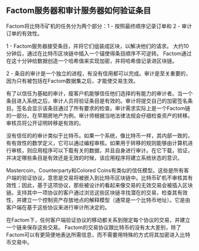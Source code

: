 ## Factom服务器和审计服务器如何验证条目

Factom将比特币矿机的任务分为两个部分：1 - 按照最终顺序记录订单和 2 - 审计订单的有效性。

1 - Factom服务器接受条目，并将它们组装成区块，以解决他们的请求。 大约10分钟后，通过在比特币区块链中插入一个锚使得条目顺序不可逆转。 Factom通过在这十分钟给数据创造一个哈希值来实现加密，并将哈希值记录进区块链。

2 - 条目的审计是一个独立的进程，有没有信用都可以完成。审计是至关重要的，因为只有被包括在Factom数据集之后，才能使交易生效。

有了以信任为基础的审计，瘦客户机能够信任他们选择的有能力的审计者。当一个条目进入系统之后，审计人员将验证条目是有效的。审计将提交自己的加密签名条目。签名会显示该条目通过了所有要求的检查。审计需求实际上是一个Factom链的一部分。在早期房地产为例，审计师根据当地法律法规会仔细检查资产的转移。审核员将公开证明转移是有效的。

没有信任的的审计类似于比特币。如果一个系统，像比特币一样，其内部一致的，有有效性的数学定义，它可以通过编程审核。如果用于转移的规则能够由计算机进行审核，则应用程序可以下载有关的数据，并且自身进行审计。在它下载，验证，并决定哪些条目是有效还是无效的时候，该应用程序将建立系统状态的意识。

Mastercoin，Counterparty和Colored Coins有类似的信任模型。这些是所有客户端的验证协议，意思是交易将被嵌入到比特币区块链中。比特币矿机不审核其有效性；因此，基于这项协议，那些被设计的看起来像交易的无效交易会被插入区块链。支持其中一项协议的客户通过浏览这些区块链寻找潜在的交易，检查其有效性，并建立一个控制资产存放地点的解释模型（通常是一个比特币地址）。它是由客户端在基于这些协议来进行审计所决定的。

在Factom下，任何客户端验证协议的移动都关系到限定每个协议的交易，并建立一个链来保存这些交易。
Factom的交易协议跟比特币的没有太大差别，除了Factom可以有更简便地表达所需信息，而不需要用特殊的方式将其加密进入比特币交易中。

